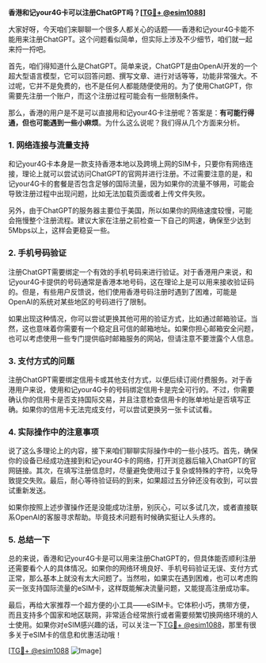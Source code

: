 **香港和记your4G卡可以注册ChatGPT吗？[[TG💪+ @esim1088](https://t.me/s/esim1088)]**

大家好呀，今天咱们来聊聊一个很多人都关心的话题——香港和记your4G卡能不能用来注册ChatGPT。这个问题看似简单，但实际上涉及不少细节，咱们就一起来捋一捋吧。

首先，咱们得知道什么是ChatGPT。简单来说，ChatGPT是由OpenAI开发的一个超大型语言模型，它可以回答问题、撰写文章、进行对话等等，功能非常强大。不过呢，它并不是免费的，也不是任何人都能随便使用的。为了使用ChatGPT，你需要先注册一个账户，而这个注册过程可能会有一些限制条件。

那么，香港的用户是不是可以直接用和记your4G卡注册呢？答案是：**有可能行得通，但也可能遇到一些小麻烦**。为什么这么说呢？我们得从几个方面来分析。

### 1. **网络连接与流量支持**
和记your4G卡本身是一款支持香港本地以及跨境上网的SIM卡，只要你有网络连接，理论上就可以尝试访问ChatGPT的官网并进行注册。不过需要注意的是，和记your4G卡的套餐是否包含足够的国际流量，因为如果你的流量不够用，可能会导致注册过程中出现问题，比如无法加载页面或者上传文件失败。

另外，由于ChatGPT的服务器主要位于美国，所以如果你的网络速度较慢，可能会拖慢整个注册流程。建议大家在注册之前检查一下自己的网速，确保至少达到5Mbps以上，这样会更稳妥一些。

### 2. **手机号码验证**
注册ChatGPT需要绑定一个有效的手机号码来进行验证。对于香港用户来说，和记your4G卡提供的号码通常是香港本地号码，这在理论上是可以用来接收验证码的。但是，有些用户反馈说，他们使用香港号码注册时遇到了困难，可能是OpenAI的系统对某些地区的号码进行了限制。

如果出现这种情况，你可以尝试更换其他可用的验证方式，比如通过邮箱验证。当然，这也意味着你需要有一个稳定且可信的邮箱地址。如果你担心邮箱安全问题，也可以考虑使用一些专门提供临时邮箱服务的网站，但请注意不要泄露个人信息。

### 3. **支付方式的问题**
注册ChatGPT需要绑定信用卡或其他支付方式，以便后续订阅付费服务。对于香港用户来说，使用和记your4G卡的号码绑定信用卡是完全可行的。不过，你需要确认你的信用卡是否支持国际交易，并且注意检查信用卡的账单地址是否填写正确。如果你的信用卡无法完成支付，可以尝试更换另一张卡试试看。

### 4. **实际操作中的注意事项**
说了这么多理论上的内容，接下来咱们聊聊实际操作中的一些小技巧。首先，确保你的设备已经成功连接到和记your4G卡的网络，打开浏览器后输入ChatGPT的官网链接。其次，在填写注册信息时，尽量避免使用过于复杂或特殊的字符，以免导致提交失败。最后，耐心等待验证码的到来，如果超过五分钟还没有收到，可以尝试重新发送。

如果你按照上述步骤操作还是没能成功注册，别灰心，可以多试几次，或者直接联系OpenAI的客服寻求帮助。毕竟技术问题有时候确实挺让人头疼的。

### 5. **总结一下**
总的来说，香港和记your4G卡是可以用来注册ChatGPT的，但具体能否顺利注册还需要看个人的具体情况。如果你的网络环境良好、手机号码验证无误、支付方式正常，那么基本上就没有太大问题了。当然啦，如果实在遇到困难，也可以考虑购买一张支持国际流量的eSIM卡，这样既能解决流量问题，又能提高注册成功率。

最后，再给大家推荐一个超方便的小工具——eSIM卡。它体积小巧，携带方便，而且支持多个国家和地区联网，非常适合经常旅行或者需要频繁切换网络环境的人士使用。如果你对eSIM感兴趣的话，可以关注一下[TG💪+ @esim1088](https://t.me/s/esim1088)，那里有很多关于eSIM卡的信息和优惠活动哦！

[[TG💪+ @esim1088](https://t.me/s/esim1088) ![Image](https://i.postimg.cc/4NQfJmqS/Snipaste-2025-05-13-00-14-12.png)]